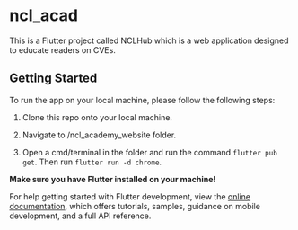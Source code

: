 # ncl_acad

This is a Flutter project called NCLHub which is a web application designed to educate readers on CVEs.

## Getting Started

To run the app on your local machine, please follow the following steps:

1. Clone this repo onto your local machine.

2. Navigate to /ncl_academy_website folder.

2. Open a cmd/terminal in the folder and run the command `flutter pub get`. Then run `flutter run -d chrome`.

**Make sure you have Flutter installed on your machine!**


For help getting started with Flutter development, view the
[online documentation](https://docs.flutter.dev/), which offers tutorials,
samples, guidance on mobile development, and a full API reference.
